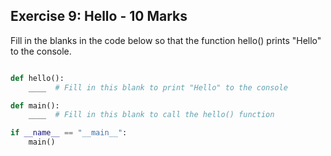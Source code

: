 ## Exercise 9: Hello - 10 Marks

Fill in the blanks in the code below so that the function hello() prints "Hello" to the console.
```python

def hello():
    ____  # Fill in this blank to print "Hello" to the console

def main():
    ____  # Fill in this blank to call the hello() function

if __name__ == "__main__":
    main()
```
